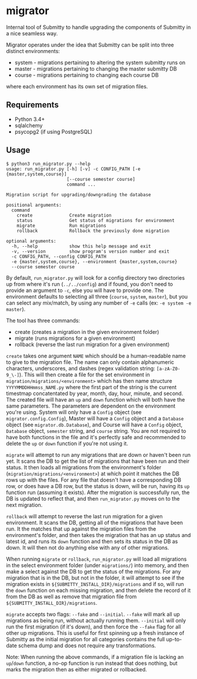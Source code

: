 migrator
========

Internal tool of Submitty to handle upgrading the components of Submitty
in a nice seamless way.

Migrator operates under the idea that Submitty can be split into three
distinct environments:
* system - migrations pertaining to altering the system submitty runs on
* master - migrations pertaining to changing the master submitty DB
* course - migrations pertaining to changing each course DB

where each environment has its own set of migration files.

Requirements
------------
* Python 3.4+
* sqlalchemy
* psycopg2 (if using PostgreSQL)

Usage
-----
```
$ python3 run_migrator.py --help
usage: run_migrator.py [-h] [-v] -c CONFIG_PATH [-e {master,system,course}]
                       [--course semester course]
                       command ...

Migration script for upgrading/downgrading the database

positional arguments:
  command
    create              Create migration
    status              Get status of migrations for environment
    migrate             Run migrations
    rollback            Rollback the previously done migration

optional arguments:
  -h, --help            show this help message and exit
  -v, --version         show program's version number and exit
  -c CONFIG_PATH, --config CONFIG_PATH
  -e {master,system,course}, --environment {master,system,course}
  --course semester course
 ```
 
By default, `run_migrator.py` will look for a config directory two directories up 
from where it's run (`../../config`) and if found, you don't need to provide
an argument to `-c`, else you will have to provide one. The environment
defaults to selecting all three (`course`, `system`, `master`), but you can
select any mix/match, by using any number of `-e` calls (ex: `-e system -e master`).
 
The tool has three commands:
* create (creates a migration in the given environment folder)
* migrate (runs migrations for a given environment)
* rollback (reverse the last run migration for a given environment)
 
`create` takes one argument `NAME` which should be a human-readable name to give
to the migration file. The name can only contain alphanumeric characters, underscores,
and dashes (regex validation string: `[a-zA-Z0-9_\-]`). This will then create a file
for the set environment in `migration/migrations/<environment>` which has then name
structure `YYYYMMDDHHmmss_NAME.py` where the first part of the string is the current
timestmap concatentated by year, month, day, hour, minute, and second. The created
file will have an `up` and `down` function which will both have the same parameters.
The parameters are dependent on the environment you're using. System will only have
a `Config` object (see `migrator.config.Config`), Master will have a `Config` object
and a `Database` object (see `migrator.db.Database`), and Course will have a `Config`
object, `Database` object, `semester` string, and `course` string. You are not
required to have both functions in the file and it's perfectly safe and recommended
to delete the `up` or `down` function if you're not using it.

`migrate` will attempt to run any migrations that are down or haven't been run yet.
It scans the DB to get the list of migrations that have been run and their status.
It then loads all migrations from the environment's folder 
(`migration/migrations/<environment>`) at which point it matches the DB rows up with
the files. For any file that doesn't have a corresponding DB row, or does have a DB
row, but the status is down, will be run, having its `up` function run (assuming it
exists). After the migration is successfully run, the DB is updated to reflect that,
and then `run_migrator.py` moves on to the next migration.

`rollback` will attempt to reverse the last run migration for a given environment.
It scans the DB, getting all of the migrations that have been run. It the matches
that up against the migration files from the environment's folder, and then takes
the migration that has an up status and latest id, and runs its `down` function and
then sets its status in the DB as down. It will then not do anything else with any
of other migrations.

When running `migrate` or `rollback`, `run_migrator.py` will load all migrations in the
select environment folder (under `migrations/`) into memory, and then make a select
against the DB to get the status of the migrations. For any migration that is in
the DB, but not in the folder, it will attempt to see if the migration exists
in `${SUBMITTY_INSTALL_DIR}/migrations` and if so, will run the `down` function
on each missing migration, and then delete the record of it from the DB as well as
remove that migration file from `${SUBMITTY_INSTALL_DIR}/migrations`.
 
`migrate` accepts two flags: `--fake` and `--initial`. `--fake` will mark all up migrations
as being run, without actually running them. `--initial` will only run the first migration 
(if it's down), and then force the `--fake` flag for all other up migrations. This is 
useful for first spinning up a fresh instance of Submitty as the initial migration for 
all categories contains the full up-to-date schema dump and does not require any 
transformations.

Note: When running the above commands, if a migration file is lacking an `up`/`down`
function, a no-op function is run instead that does nothing, but marks the migration
then as either migrated or rollbacked.
